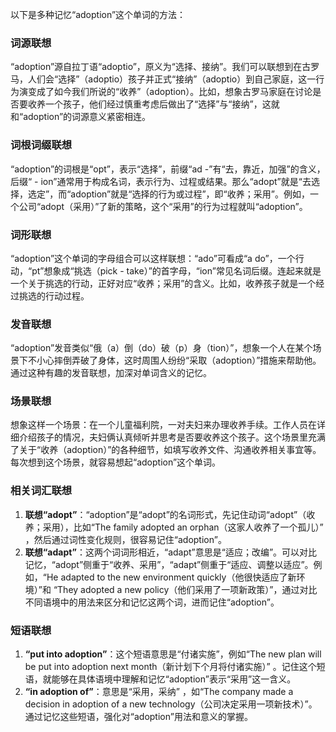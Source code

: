 以下是多种记忆“adoption”这个单词的方法：

### 词源联想
“adoption”源自拉丁语“adoptio”，原义为“选择、接纳”。我们可以联想到在古罗马，人们会“选择”（adoptio）孩子并正式“接纳”（adoptio）到自己家庭，这一行为演变成了如今我们所说的“收养”（adoption）。比如，想象古罗马家庭在讨论是否要收养一个孩子，他们经过慎重考虑后做出了“选择”与“接纳”，这就和“adoption”的词源意义紧密相连。

### 词根词缀联想
“adoption”的词根是“opt”，表示“选择”，前缀“ad -”有“去，靠近，加强”的含义，后缀“ - ion”通常用于构成名词，表示行为、过程或结果。那么“adopt”就是“去选择，选定”，而“adoption”就是“选择的行为或过程”，即“收养；采用”。例如，一个公司“adopt（采用）”了新的策略，这个“采用”的行为过程就叫“adoption”。

### 词形联想
“adoption”这个单词的字母组合可以这样联想：“ado”可看成“a do”，一个行动，“pt”想象成“挑选（pick - take）”的首字母，“ion”常见名词后缀。连起来就是一个关于挑选的行动，正好对应“收养；采用”的含义。比如，收养孩子就是一个经过挑选的行动过程。

### 发音联想
“adoption”发音类似“俄（a）倒（do）破（p）身（tion）”，想象一个人在某个场景下不小心摔倒弄破了身体，这时周围人纷纷“采取（adoption）”措施来帮助他。通过这种有趣的发音联想，加深对单词含义的记忆。

### 场景联想
想象这样一个场景：在一个儿童福利院，一对夫妇来办理收养手续。工作人员在详细介绍孩子的情况，夫妇俩认真倾听并思考是否要收养这个孩子。这个场景里充满了关于“收养（adoption）”的各种细节，如填写收养文件、沟通收养相关事宜等。每次想到这个场景，就容易想起“adoption”这个单词。

### 相关词汇联想
1. **联想“adopt”**：“adoption”是“adopt”的名词形式，先记住动词“adopt”（收养；采用），比如“The family adopted an orphan（这家人收养了一个孤儿）” ，然后通过词性变化规则，很容易记住“adoption”。
2. **联想“adapt”**：这两个词词形相近，“adapt”意思是“适应；改编”。可以对比记忆，“adopt”侧重于“收养、采用”，“adapt”侧重于“适应、调整以适应”。例如，“He adapted to the new environment quickly（他很快适应了新环境）”和 “They adopted a new policy（他们采用了一项新政策）”，通过对比不同语境中的用法来区分和记忆这两个词，进而记住“adoption”。

### 短语联想
1. **“put into adoption”**：这个短语意思是“付诸实施”，例如“The new plan will be put into adoption next month（新计划下个月将付诸实施）” 。记住这个短语，就能够在具体语境中理解和记忆“adoption”表示“采用”这一含义。
2. **“in adoption of”**：意思是“采用，采纳” ，如“The company made a decision in adoption of a new technology（公司决定采用一项新技术）”。通过记忆这些短语，强化对“adoption”用法和意义的掌握。 